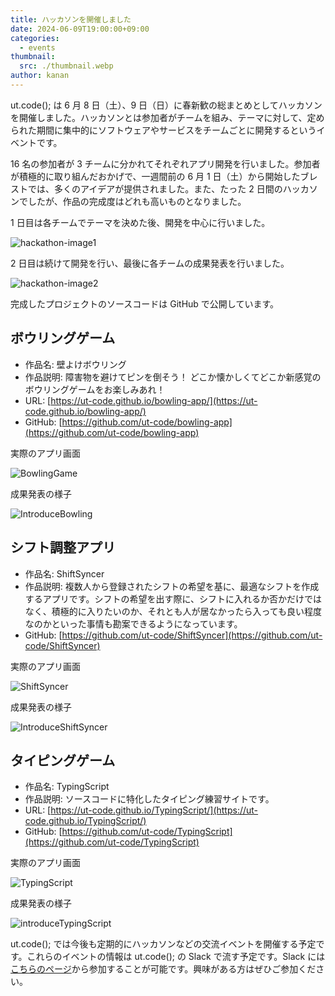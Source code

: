```yaml
---
title: ハッカソンを開催しました
date: 2024-06-09T19:00:00+09:00
categories:
  - events
thumbnail:
  src: ./thumbnail.webp
author: kanan
---
```


ut.code(); は 6 月 8 日（土）、9 日（日）に春新歓の総まとめとしてハッカソンを開催しました。ハッカソンとは参加者がチームを組み、テーマに対して、定められた期間に集中的にソフトウェアやサービスをチームごとに開発するというイベントです。

16 名の参加者が 3 チームに分かれてそれぞれアプリ開発を行いました。参加者が積極的に取り組んだおかげで、一週間前の 6 月 1 日（土）から開始したブレストでは、多くのアイデアが提供されました。また、たった 2 日間のハッカソンでしたが、作品の完成度はどれも高いものとなりました。

1 日目は各チームでテーマを決めた後、開発を中心に行いました。

![hackathon-image1](./hackathon-image1.webp)

2 日目は続けて開発を行い、最後に各チームの成果発表を行いました。

![hackathon-image2](./hackathon-image2.webp)

完成したプロジェクトのソースコードは GitHub で公開しています。

## ボウリングゲーム

- 作品名: 壁よけボウリング
- 作品説明: 障害物を避けてピンを倒そう！ どこか懐かしくてどこか新感覚のボウリングゲームをお楽しみあれ！
- URL: [https://ut-code.github.io/bowling-app/](https://ut-code.github.io/bowling-app/)
- GitHub: [https://github.com/ut-code/bowling-app](https://github.com/ut-code/bowling-app)

実際のアプリ画面

![BowlingGame](./bowling.webp)

成果発表の様子

![IntroduceBowling](./introduce-bowling.webp)

## シフト調整アプリ

- 作品名: ShiftSyncer
- 作品説明: 複数人から登録されたシフトの希望を基に、最適なシフトを作成するアプリです。シフトの希望を出す際に、シフトに入れるか否かだけではなく、積極的に入りたいのか、それとも人が居なかったら入っても良い程度なのかといった事情も勘案できるようになっています。
- GitHub: [https://github.com/ut-code/ShiftSyncer](https://github.com/ut-code/ShiftSyncer)

実際のアプリ画面

![ShiftSyncer](./shift-syncer.webp)

成果発表の様子

![IntroduceShiftSyncer](./introduce-shift-syncer.webp)

## タイピングゲーム

- 作品名: TypingScript
- 作品説明: ソースコードに特化したタイピング練習サイトです。
- URL: [https://ut-code.github.io/TypingScript/](https://ut-code.github.io/TypingScript/)
- GitHub: [https://github.com/ut-code/TypingScript](https://github.com/ut-code/TypingScript)

実際のアプリ画面

![TypingScript](./typing-script.webp)

成果発表の様子

![introduceTypingScript](./introduce-typing-script.webp)

ut.code(); では今後も定期的にハッカソンなどの交流イベントを開催する予定です。これらのイベントの情報は ut.code(); の Slack で流す予定です。Slack には[こちらのページ](https://utcode.net/join/)から参加することが可能です。興味がある方はぜひご参加ください。
